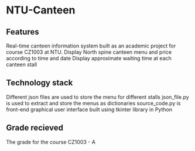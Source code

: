 # NTU-Canteen

## Features
Real-time canteen information system built as an academic project for course CZ1003 at NTU. 
Display North spine canteen menu and price according to time and date
Display approximate waiting time at each canteen stall
## Technology stack
Different json files are used to store the menu for different stalls 
json_file.py is used to extract and store the menus as dictionaries
source_code.py is front-end graphical user interface built using tkinter library in Python
## Grade recieved
The grade for the course CZ1003 - A

